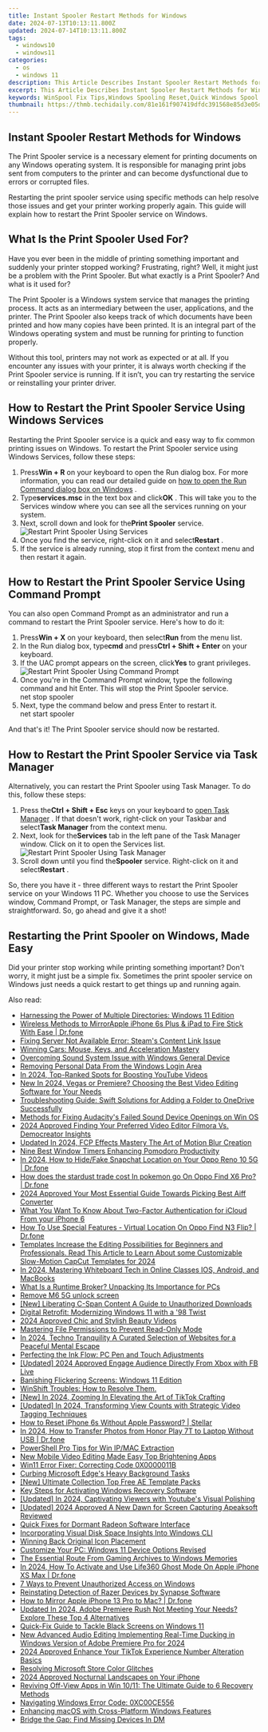 ```yaml
---
title: Instant Spooler Restart Methods for Windows
date: 2024-07-13T10:13:11.800Z
updated: 2024-07-14T10:13:11.800Z
tags:
  - windows10
  - windows11
categories:
  - os
  - windows 11
description: This Article Describes Instant Spooler Restart Methods for Windows
excerpt: This Article Describes Instant Spooler Restart Methods for Windows
keywords: WinSpool Fix Tips,Windows Spooling Reset,Quick Windows Spool Reinit,Spooler Issue Solutions,Fast Windows System Startup,Revive PC Spool Mechanism,Immediate Spooling Repair
thumbnail: https://thmb.techidaily.com/81e161f907419dfdc391568e85d3e05da23f1ff740a914248fee4864660d3de9.jpg
---
```


## Instant Spooler Restart Methods for Windows

 The Print Spooler service is a necessary element for printing documents on any Windows operating system. It is responsible for managing print jobs sent from computers to the printer and can become dysfunctional due to errors or corrupted files.

 Restarting the print spooler service using specific methods can help resolve those issues and get your printer working properly again. This guide will explain how to restart the Print Spooler service on Windows.

## What Is the Print Spooler Used For?

 Have you ever been in the middle of printing something important and suddenly your printer stopped working? Frustrating, right? Well, it might just be a problem with the Print Spooler. But what exactly is a Print Spooler? And what is it used for?

 The Print Spooler is a Windows system service that manages the printing process. It acts as an intermediary between the user, applications, and the printer. The Print Spooler also keeps track of which documents have been printed and how many copies have been printed. It is an integral part of the Windows operating system and must be running for printing to function properly.

 Without this tool, printers may not work as expected or at all. If you encounter any issues with your printer, it is always worth checking if the Print Spooler service is running. If it isn’t, you can try restarting the service or reinstalling your printer driver.

## How to Restart the Print Spooler Service Using Windows Services

 Restarting the Print Spooler service is a quick and easy way to fix common printing issues on Windows. To restart the Print Spooler service using Windows Services, follow these steps:

1. Press**Win + R** on your keyboard to open the Run dialog box. For more information, you can read our detailed guide on [how to open the Run Command dialog box on Windows](https://www.makeuseof.com/windows-open-run-command-dialog-box/) .
2. Type**services.msc** in the text box and click**OK** . This will take you to the Services window where you can see all the services running on your system.
3. Next, scroll down and look for the**Print Spooler** service.  
![Restart Print Spooler Using Services](https://static1.makeuseofimages.com/wordpress/wp-content/uploads/2023/02/restart-print-spooler-using-services.jpg)
4. Once you find the service, right-click on it and select**Restart** .
5. If the service is already running, stop it first from the context menu and then restart it again.

## How to Restart the Print Spooler Service Using Command Prompt

 You can also open Command Prompt as an administrator and run a command to restart the Print Spooler service. Here's how to do it:

1. Press**Win + X** on your keyboard, then select**Run** from the menu list.
2. In the Run dialog box, type**cmd** and press**Ctrl + Shift + Enter** on your keyboard.
3. If the UAC prompt appears on the screen, click**Yes** to grant privileges.  
![Restart Print Spooler Using Command Prompt](https://static1.makeuseofimages.com/wordpress/wp-content/uploads/2023/02/restart-print-spooler-using-command-prompt.jpg)
4. Once you're in the Command Prompt window, type the following command and hit Enter. This will stop the Print Spooler service.  
net stop spooler
5. Next, type the command below and press Enter to restart it.  
net start spooler

 And that's it! The Print Spooler service should now be restarted.

## How to Restart the Print Spooler Service via Task Manager

 Alternatively, you can restart the Print Spooler using Task Manager. To do this, follow these steps:

1. Press the**Ctrl + Shift + Esc** keys on your keyboard to [open Task Manager](https://www.makeuseof.com/ways-to-open-task-manager-windows-10/) . If that doesn't work, right-click on your Taskbar and select**Task Manager** from the context menu.
2. Next, look for the**Services** tab in the left pane of the Task Manager window. Click on it to open the Services list.  
![Restart Print Spooler Using Task Manager](https://static1.makeuseofimages.com/wordpress/wp-content/uploads/2023/02/restart-print-spooler-using-task-manager.jpg)
3. Scroll down until you find the**Spooler** service. Right-click on it and select**Restart** .

 So, there you have it - three different ways to restart the Print Spooler service on your Windows 11 PC. Whether you choose to use the Services window, Command Prompt, or Task Manager, the steps are simple and straightforward. So, go ahead and give it a shot!

## Restarting the Print Spooler on Windows, Made Easy

 Did your printer stop working while printing something important? Don't worry, it might just be a simple fix. Sometimes the print spooler service on Windows just needs a quick restart to get things up and running again.


<ins class="adsbygoogle"
     style="display:block"
     data-ad-format="autorelaxed"
     data-ad-client="ca-pub-7571918770474297"
     data-ad-slot="1223367746"></ins>



<ins class="adsbygoogle"
     style="display:block"
     data-ad-client="ca-pub-7571918770474297"
     data-ad-slot="8358498916"
     data-ad-format="auto"
     data-full-width-responsive="true"></ins>



<span class="atpl-alsoreadstyle">Also read:</span>
<div><ul>
<li><a href="https://win11.techidaily.com/harnessing-the-power-of-multiple-directories-windows-11-edition/"><u>Harnessing the Power of Multiple Directories: Windows 11 Edition</u></a></li>
<li><a href="https://screen-mirror.techidaily.com/wireless-methods-to-mirrorapple-iphone-6s-plus-and-ipad-to-fire-stick-with-ease-drfone-by-drfone-ios/"><u>Wireless Methods to MirrorApple iPhone 6s Plus & iPad to Fire Stick With Ease | Dr.fone</u></a></li>
<li><a href="https://win11.techidaily.com/fixing-server-not-available-error-steams-content-link-issue/"><u>Fixing Server Not Available Error: Steam's Content Link Issue</u></a></li>
<li><a href="https://win11.techidaily.com/winning-cars-mouse-keys-and-acceleration-mastery/"><u>Winning Cars: Mouse, Keys, and Acceleration Mastery</u></a></li>
<li><a href="https://win11.techidaily.com/overcoming-sound-system-issue-with-windows-general-device/"><u>Overcoming Sound System Issue with Windows General Device</u></a></li>
<li><a href="https://win11.techidaily.com/removing-personal-data-from-the-windows-login-area/"><u>Removing Personal Data From the Windows Login Area</u></a></li>
<li><a href="https://some-tips.techidaily.com/in-2024-top-ranked-spots-for-boosting-youtube-videos/"><u>In 2024, Top-Ranked Spots for Boosting YouTube Videos</u></a></li>
<li><a href="https://smart-video-editing.techidaily.com/new-in-2024-vegas-or-premiere-choosing-the-best-video-editing-software-for-your-needs/"><u>New In 2024, Vegas or Premiere? Choosing the Best Video Editing Software for Your Needs</u></a></li>
<li><a href="https://win11.techidaily.com/troubleshooting-guide-swift-solutions-for-adding-a-folder-to-onedrive-successfully/"><u>Troubleshooting Guide: Swift Solutions for Adding a Folder to OneDrive Successfully</u></a></li>
<li><a href="https://win11.techidaily.com/methods-for-fixing-audacitys-failed-sound-device-openings-on-win-os/"><u>Methods for Fixing Audacity's Failed Sound Device Openings on Win OS</u></a></li>
<li><a href="https://digital-screen-recording.techidaily.com/2024-approved-finding-your-preferred-video-editor-filmora-vs-democreator-insights/"><u>2024 Approved  Finding Your Preferred Video Editor  Filmora Vs. Democreator Insights</u></a></li>
<li><a href="https://ai-driven-video-production.techidaily.com/updated-in-2024-fcp-effects-mastery-the-art-of-motion-blur-creation/"><u>Updated In 2024, FCP Effects Mastery The Art of Motion Blur Creation</u></a></li>
<li><a href="https://win11.techidaily.com/nine-best-window-timers-enhancing-pomodoro-productivity/"><u>Nine Best Window Timers Enhancing Pomodoro Productivity</u></a></li>
<li><a href="https://location-social.techidaily.com/in-2024-how-to-hidefake-snapchat-location-on-your-oppo-reno-10-5g-drfone-by-drfone-virtual-android/"><u>In 2024, How to Hide/Fake Snapchat Location on Your Oppo Reno 10 5G | Dr.fone</u></a></li>
<li><a href="https://android-pokemon-go.techidaily.com/how-does-the-stardust-trade-cost-in-pokemon-go-on-oppo-find-x6-pro-drfone-by-drfone-virtual-android/"><u>How does the stardust trade cost In pokemon go On Oppo Find X6 Pro? | Dr.fone</u></a></li>
<li><a href="https://ai-vdieo-software.techidaily.com/2024-approved-your-most-essential-guide-towards-picking-best-aiff-converter/"><u>2024 Approved Your Most Essential Guide Towards Picking Best Aiff Converter</u></a></li>
<li><a href="https://activate-lock.techidaily.com/what-you-want-to-know-about-two-factor-authentication-for-icloud-from-your-iphone-6-by-drfone-ios/"><u>What You Want To Know About Two-Factor Authentication for iCloud From your iPhone 6</u></a></li>
<li><a href="https://fake-location.techidaily.com/how-to-use-special-features-virtual-location-on-oppo-find-n3-flip-drfone-by-drfone-virtual-android/"><u>How To Use Special Features - Virtual Location On Oppo Find N3 Flip? | Dr.fone</u></a></li>
<li><a href="https://ai-video-editing.techidaily.com/1713951183462-templates-increase-the-editing-possibilities-for-beginners-and-professionals-read-this-article-to-learn-about-some-customizable-slow-motion-capcut-templates/"><u>Templates Increase the Editing Possibilities for Beginners and Professionals. Read This Article to Learn About some Customizable Slow-Motion CapCut Templates for 2024</u></a></li>
<li><a href="https://visual-screen-recording.techidaily.com/in-2024-mastering-whiteboard-tech-in-online-classes-ios-android-and-macbooks/"><u>In 2024, Mastering Whiteboard Tech in Online Classes  IOS, Android, and MacBooks</u></a></li>
<li><a href="https://win11.techidaily.com/what-is-a-runtime-broker-unpacking-its-importance-for-pcs/"><u>What Is a Runtime Broker? Unpacking Its Importance for PCs</u></a></li>
<li><a href="https://techidaily.com/remove-m6-5g-unlock-screen-by-drfone-android-unlock-android-unlock/"><u>Remove M6 5G unlock screen</u></a></li>
<li><a href="https://extra-guidance.techidaily.com/new-liberating-c-span-content-a-guide-to-unauthorized-downloads/"><u>[New] Liberating C-Span Content  A Guide to Unauthorized Downloads</u></a></li>
<li><a href="https://win11.techidaily.com/digital-retrofit-modernizing-windows-11-with-a-98-twist/"><u>Digital Retrofit: Modernizing Windows 11 with a '98 Twist</u></a></li>
<li><a href="https://fox-friendly.techidaily.com/2024-approved-chic-and-stylish-beauty-videos/"><u>2024 Approved  Chic and Stylish Beauty Videos</u></a></li>
<li><a href="https://win11.techidaily.com/mastering-file-permissions-to-prevent-read-only-mode/"><u>Mastering File Permissions to Prevent Read-Only Mode</u></a></li>
<li><a href="https://sound-tweaking.techidaily.com/in-2024-techno-tranquility-a-curated-selection-of-websites-for-a-peaceful-mental-escape/"><u>In 2024, Techno Tranquility A Curated Selection of Websites for a Peaceful Mental Escape</u></a></li>
<li><a href="https://win11.techidaily.com/perfecting-the-ink-flow-pc-pen-and-touch-adjustments/"><u>Perfecting the Ink Flow: PC Pen and Touch Adjustments</u></a></li>
<li><a href="https://facebook-video-recording.techidaily.com/updated-2024-approved-engage-audience-directly-from-xbox-with-fb-live/"><u>[Updated] 2024 Approved  Engage Audience Directly From Xbox with FB Live</u></a></li>
<li><a href="https://win11.techidaily.com/banishing-flickering-screens-windows-11-edition/"><u>Banishing Flickering Screens: Windows 11 Edition</u></a></li>
<li><a href="https://win11.techidaily.com/winshift-troubles-how-to-resolve-them/"><u>WinShift Troubles: How to Resolve Them.</u></a></li>
<li><a href="https://article-helps.techidaily.com/new-in-2024-zooming-in-elevating-the-art-of-tiktok-crafting/"><u>[New] In 2024, Zooming In  Elevating the Art of TikTok Crafting</u></a></li>
<li><a href="https://youtube-lab.techidaily.com/ed-in-2024-transforming-view-counts-with-strategic-video-tagging-techniques/"><u>[Updated] In 2024, Transforming View Counts with Strategic Video Tagging Techniques</u></a></li>
<li><a href="https://blog-min.techidaily.com/how-to-reset-iphone-6s-without-apple-password-stellar-by-stellar-data-recovery-ios-iphone-data-recovery/"><u>How to Reset iPhone 6s Without Apple Password? | Stellar</u></a></li>
<li><a href="https://android-transfer.techidaily.com/in-2024-how-to-transfer-photos-from-honor-play-7t-to-laptop-without-usb-drfone-by-drfone-transfer-from-android-transfer-from-android/"><u>In 2024, How to Transfer Photos from Honor Play 7T to Laptop Without USB | Dr.fone</u></a></li>
<li><a href="https://win11.techidaily.com/powershell-pro-tips-for-win-ipmac-extraction/"><u>PowerShell Pro Tips for Win IP/MAC Extraction</u></a></li>
<li><a href="https://ai-video-apps.techidaily.com/new-mobile-video-editing-made-easy-top-brightening-apps/"><u>New Mobile Video Editing Made Easy Top Brightening Apps</u></a></li>
<li><a href="https://win11.techidaily.com/win11-error-fixer-correcting-code-0x0000011b/"><u>Win11 Error Fixer: Correcting Code 0X0000011B</u></a></li>
<li><a href="https://win11.techidaily.com/curbing-microsoft-edges-heavy-background-tasks/"><u>Curbing Microsoft Edge's Heavy Background Tasks</u></a></li>
<li><a href="https://some-skills.techidaily.com/new-ultimate-collection-top-free-ae-template-packs/"><u>[New] Ultimate Collection  Top Free AE Template Packs</u></a></li>
<li><a href="https://win11.techidaily.com/key-steps-for-activating-windows-recovery-software/"><u>Key Steps for Activating Windows Recovery Software</u></a></li>
<li><a href="https://facebook-video-share.techidaily.com/updated-in-2024-captivating-viewers-with-youtubes-visual-polishing/"><u>[Updated] In 2024, Captivating Viewers with Youtube's Visual Polishing</u></a></li>
<li><a href="https://screen-video-capture.techidaily.com/updated-2024-approved-a-new-dawn-for-screen-capturing-apeaksoft-reviewed/"><u>[Updated] 2024 Approved  A New Dawn for Screen Capturing  Apeaksoft Reviewed</u></a></li>
<li><a href="https://win11.techidaily.com/quick-fixes-for-dormant-radeon-software-interface/"><u>Quick Fixes for Dormant Radeon Software Interface</u></a></li>
<li><a href="https://win11.techidaily.com/incorporating-visual-disk-space-insights-into-windows-cli/"><u>Incorporating Visual Disk Space Insights Into Windows CLI</u></a></li>
<li><a href="https://win11.techidaily.com/winning-back-original-icon-placement/"><u>Winning Back Original Icon Placement</u></a></li>
<li><a href="https://win11.techidaily.com/customize-your-pc-windows-11-device-options-revised/"><u>Customize Your PC: Windows 11 Device Options Revised</u></a></li>
<li><a href="https://win11.techidaily.com/the-essential-route-from-gaming-archives-to-windows-memories/"><u>The Essential Route From Gaming Archives to Windows Memories</u></a></li>
<li><a href="https://location-social.techidaily.com/in-2024-how-to-activate-and-use-life360-ghost-mode-on-apple-iphone-xs-max-drfone-by-drfone-virtual-ios/"><u>In 2024, How To Activate and Use Life360 Ghost Mode On Apple iPhone XS Max | Dr.fone</u></a></li>
<li><a href="https://win11.techidaily.com/7-ways-to-prevent-unauthorized-access-on-windows/"><u>7 Ways to Prevent Unauthorized Access on Windows</u></a></li>
<li><a href="https://win11.techidaily.com/reinstating-detection-of-razer-devices-by-synapse-software/"><u>Reinstating Detection of Razer Devices by Synapse Software</u></a></li>
<li><a href="https://screen-mirror.techidaily.com/how-to-mirror-apple-iphone-13-pro-to-mac-drfone-by-drfone-ios/"><u>How to Mirror Apple iPhone 13 Pro to Mac? | Dr.fone</u></a></li>
<li><a href="https://video-content-creator.techidaily.com/updated-in-2024-adobe-premiere-rush-not-meeting-your-needs-explore-these-top-4-alternatives/"><u>Updated In 2024, Adobe Premiere Rush Not Meeting Your Needs? Explore These Top 4 Alternatives</u></a></li>
<li><a href="https://win11.techidaily.com/quick-fix-guide-to-tackle-black-screens-on-windows-11/"><u>Quick-Fix Guide to Tackle Black Screens on Windows 11</u></a></li>
<li><a href="https://audio-editing.techidaily.com/new-advanced-audio-editing-implementing-real-time-ducking-in-windows-version-of-adobe-premiere-pro-for-2024/"><u>New Advanced Audio Editing Implementing Real-Time Ducking in Windows Version of Adobe Premiere Pro for 2024</u></a></li>
<li><a href="https://fox-hovers.techidaily.com/2024-approved-enhance-your-tiktok-experience-number-alteration-basics/"><u>2024 Approved  Enhance Your TikTok Experience  Number Alteration Basics</u></a></li>
<li><a href="https://win11.techidaily.com/resolving-microsoft-store-color-glitches/"><u>Resolving Microsoft Store Color Glitches</u></a></li>
<li><a href="https://article-files.techidaily.com/2024-approved-nocturnal-landscapes-on-your-iphone/"><u>2024 Approved  Nocturnal Landscapes on Your iPhone</u></a></li>
<li><a href="https://win11.techidaily.com/reviving-off-view-apps-in-win-1011-the-ultimate-guide-to-6-recovery-methods/"><u>Reviving Off-View Apps in Win 10/11: The Ultimate Guide to 6 Recovery Methods</u></a></li>
<li><a href="https://win11.techidaily.com/navigating-windows-error-code-0xc00ce556/"><u>Navigating Windows Error Code: 0XC00CE556</u></a></li>
<li><a href="https://win11.techidaily.com/enhancing-macos-with-cross-platform-windows-features/"><u>Enhancing macOS with Cross-Platform Windows Features</u></a></li>
<li><a href="https://win11.techidaily.com/bridge-the-gap-find-missing-devices-in-dm/"><u>Bridge the Gap: Find Missing Devices In DM</u></a></li>
</ul></div>
